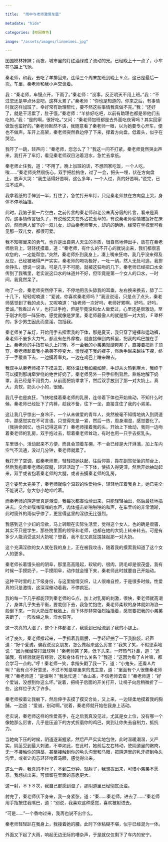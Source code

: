 ```yaml
---

title:  "雨中与老师激情车震"

metadate: "hide"

categories: [校园春色]

image: "/assets/images/linmeimei.jpg"

---
```

图国模林妹妹；雨夜，城市里的灯红酒绿成了流动的光。已经晚上十一点了，小车在马路上飞驰。

秦老师，和我，去吃了羊排回来，连续三个周末加班到晚上９点，这已是最后一次。车里，秦老师和我小声交谈着。

我：“秦老师，车慢点开，下雨了。”秦老师：“没事，反正明天不用上班。”我：“不过您还是早点休息吧，这样太累了。”秦老师：“你也是知道的，你来之后，有事情时就这样加班了，幸好常有助理帮忙，要不然这些事情我真做不完。”我：“还好了，就是干活累了，肚子饿。”秦老师：“羊排好吃吧，以前有助理也都是带他们去吃的。”我：“是的啊，很好吃。”又问：“秦老师加班都是去外面吃夜宵吗？其实回家做饭也蛮好的。”秦老师默然不语，我随意看了秦老师一眼，以为她要专心开车，便也不做声。车开上高架，秦老师突然靠边停了下来，撑着方向盘，低着头，似乎在哭泣。

我吓了一跳，轻声问：“秦老师，您怎么了？”我这一问不打紧，秦老师竟然哭出声来，我打开了车灯，看见秦老师双目沾着泪水，急忙去拿纸。

秦老师止住我，道：“不用了。晚上加班的话，不想回家吃饭，一个人吃，唉……”秦老师突然很伤心，双手把脸摀住，过了一会，把头一埋，伏在方向盘上，放声大哭：“我生活得好苦啊，这么多年，一个人过，真的好苦啊。”说完，已泣不成声。

我拿着纸的手伸到一半，打住了，急忙打开车灯，只见秦老师扶在方向盘上哭，身体不停地抽搐。

此时，我脑子里一片空白，之前传言的秦老师和老公未离分居的传言，看来是真的。这事情传言很久了，有说他丈夫在外沾花惹草的，有说秦老师偷情被捉奸在床的，然而两人留下的一双儿女，却由秦老师带大，却的的确确，经常在学校里可看见那一双儿女，都很可爱。

我不知哪里来的勇气，也许是出自男人天生的本质，很自然地伸出手，放在在秦老师后背上，轻轻抚摸着，道：“秦老师，有什么的不开心的就说出来，我们都很喜欢您的，一定能帮您。”突然，秦老师扑到我身上，凑上嘴来狂吻，我几乎没来得及反应，已经被堵得严严实实，秦老师的吻功极好，一吐一纳，然人无处可逃，我拚命挣扎，想说一说话，可是几乎不可能，就被这狂吻的几下，秦老师已经把口水全传到了我嘴里，老实说这口水的味道并不好，但毕竟是第一个女人的口水，一时间，我竟然呆了。

吻了一会，秦老师突然停下来，不停地用舌头舔我的耳垂，左右换来换去，舔了二十几下，轻轻呢喃道：“爱诚，你喜欢秦老师吗？”我没说话，只是点了点头，秦老师感觉到了我的点头，又呢喃道：“给老师一次好吗，老师好累啊，好吗，好吗，爱诚。”我看过ＡＶ，也打过手枪，但是毕竟没和女人做爱过，心里还是很激动，至于刚才的那一阵狂吻，感觉就像是梦里。秦老师最傲人的就是那一对大奶，Ｆ罩杯的，多少男生因此而意淫，包括我。

秦老师关了车灯，开始用手去探索我的下体，那是夏天，我只穿了短裤和运动裤，秦老师不废多大力气，都没有在外摩梭，就直接伸到内裤里，把我的鸡巴捏在手上。秦老师的手指在龟头上打转，不一会我的小弟弟就硬邦邦了，直接要把裤子顶穿，秦老师趁着我小弟弟不停变大，慢慢褪下我的裤子，然后手越来越往下探，终于一手覆盖下去，一边摸着睾丸，一边在鸡巴上蹭来蹭去。

我双手从秦老师裙子下摸进去，那体温让我如痴如醉，手却从火热到麻木，我终于可以摸到那魂牵梦绕的绝世好奶了。秦老师另外一只手伸到背后，熟练地解下奶罩，我已经是不用费力，从前面把奶罩拿下，然后双手放到了那一对大奶上。真大，真软，奶头小小的，很硬。

我几乎也是疯狂，飞快地揉着秦老师的乳房，连带着下体也开始耸动，不知什么时候，秦老师已经扯下了内裤，趁我不备，往下一坐，直接含住了我的小弟弟。

这让我几乎惊出一身冷汗，一个从未做爱的青年人，突然被毫不知情地纳入到阴道中，那感觉实在不可言语。只觉得先是一紧，然后一热，周身潮湿，感觉要化了。（我拚命回忆，也只记得这些了）秦老师搂着我的头，开始上下耸动，我则一边吻着秦老师的乳房，双手抱过去，帮着秦老师耸动，有时也用一只手去抠乳头。

车里很小，活动起来不方便，而且会顶着车棚，不一会已经是大汗淋漓，加上车内空气不流通，没过几分钟，秦老师就累了。

我打开了空调，趁秦老师累，轻轻把她扶起，往后仰靠，靠在副驾驶坐的前台上，然后我抱着秦老师的双腿，轻轻活动了一下下体，使插入得更深，然后开始抽动起来，双手或者抱着秦老师的大腿，或者去摸秦老师的乳房。

这个姿势太完美了，秦老师就像个温软的性爱物件，轻轻地压着我身上，她已完全不能说话，忽大忽小地呻吟着。

而秦老师的阴道里真是潮湿，我每次都害怕滑出来，只能轻轻抽出，然后最猛地插进去。交合处噗嗤噗嗤的水声，肉体撞击处啪啪啪的和声，在车里听的非常清晰，此时窗外的雨似乎停了，更显得这里的淫欲无比强烈。

我感到这个少妇的淫欲，马上转眼在实际生活里，觉得这个女人，也的确是很骚，其实不只是学生，那些院里面的领导和老师，也都在她的大奶上转来转去。可是有多少人能消受这对大奶呢？想着，我不忍又疯狂搓揉起那一对大奶。

这个充满淫欲的女人就在我的身上，正在被我攻击，随着我的摸索我知道了这个女人的更多。

秦老师长着馒头般的阴阜，那里高高隆起，软软的，很肉，阴毛却是很茂盛，我有时候一手摸奶子，一手摸阴阜，动作就会慢下来，秦老师此时就要自己开始动。

这种平时里的上下级身份，与这里偷情交织，让人很难自控，于是很多时候，性爱真的只是激情，这深深催动着我，不停疯狂。

我的每一下几乎都能顶到秦老师的Ｇ点，加上对乳房的刺激，很快，秦老师就高潮了，身体几乎失去平衡，要栽倒下去，我急忙抱住，秦老师柔软的身体就如海浪一般倒下来，一对大奶压在我脸上，而下体却非常强烈抽搐着，感觉要把我的小弟弟夹断了，一阵收缩之后，淫水狂泻。

这一次真的大湿了，整个下体都湿了，我感到已经流到了我的小腿上。

过了良久，秦老师撑起来，一手抓着我肩膀，一手轻轻拍了一下我脑袋，轻声道：“好个爱诚，骗我说没女朋友，怎么做起来这么厉害？”我笑了笑，不假思索地说：“因为我经常打篮球啊！”秦老师笑了笑，低下头来，一阵热气扑鼻，道：“还骗我，有经验就是有经验，这和身体有什么关系？”我道：“这因为看了Ａ片嘛，都会学习一点的。”哼！秦老师一笑，拿指头戳了我一下，道：“小鬼头，还看Ａ片啊？”我有点不好意思，不过不知是哪里来的鬼主意，道：“里面有个人很像秦老师哦？”秦老师道：“是谁啊？”我急忙道：“香山圣，不信老师去查！”秦老师道：“好个爱诚，没想到你这么坏。”说着，把椅子后面的开关打开，让椅子向后稍微折了一些，这样位子大了许多。

秦老师按着让我躺下，然后伸手去摸了摸交合处，又上来，一边轻柔地摸着我的胸脯，一边道：“爱诚，别动啊。”说着，秦老师就开始在我身上活动。

老实说，秦老师这样的性爱高手，在之后我真没见过，尤其是女上位，没有哪一个像她那么厉害，几乎是压迫下的方式折磨你的鸡巴，爽到让你失去自制力，抵抗力。

当她向下压的时候，阴道逐渐握紧，然后严严实实地包住，此时温暖潮湿，又严实，阴茎受到最大刺激，不单如此，在此时，她前后左右转动，使阴道里的嫩肉，无一不接触你的阴茎，甚至接触到你的龟头沟里和马眼，把阴道里的乳牙挤到龟头沟里，或者让肉芯轻轻吻着马眼，感觉得出来。

这么一弄，我真的不行了，不到三分钟，就射了，我想拔出来，可惜小弟弟不愿意，我想拔出来，可惜留在里面的意愿更大。

这一射，不下８次，我自己都感到湿了，那阴道里已经彻底泛滥。

射完了，秦老师伏下身来，我一身紧张，道：“秦……秦老师，进去了……”秦老师用手指按住我嘴巴，道：“别说，我喜欢这种感觉，喜欢被射进去。

“可是……”一个香吻过来，我再也说不出什么。

秦老师轻轻趴在我身上，我搂着她的腰。此时下体粘糊不堪，似乎已经混为一体。

外面又下起了大雨，响起无边无际的嘈杂声，于是就仅仅剩下了车内的安宁。
